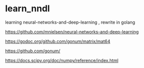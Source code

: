 # learn_nndl
learning neural-networks-and-deep-learning , rewrite in golang

https://github.com/mnielsen/neural-networks-and-deep-learning

https://godoc.org/github.com/gonum/matrix/mat64

https://github.com/gonum/

https://docs.scipy.org/doc/numpy/reference/index.html
